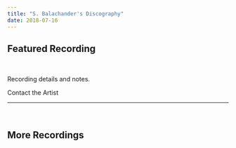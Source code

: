 ```yaml
---
title: "S. Balachander's Discography"
date: 2018-07-16
---
```

## Featured Recording

<div><you-tube videoid="QP9zapAQrt0"></you-tube></div><br>

Recording details and notes.

<notice-box>
<my-button to="/contact/">Contact the Artist</my-button>
</notice-box>

<br>
<hr>
<br>

## More Recordings

<div><you-tube-channel></you-tube-channel></div><br>
